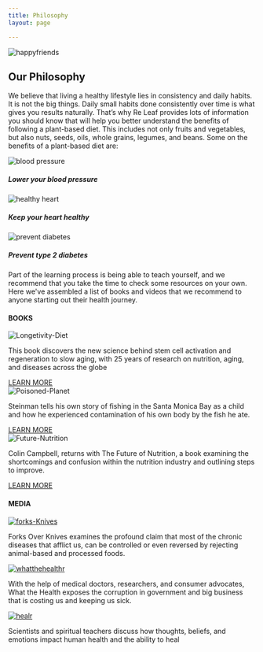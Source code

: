 ```yaml
---
title: Philosophy
layout: page

---
```


<!-- Our Philosophy intro -->

<section class="a_intro">
 <div class="a_c50">
 <img src="/images/banner.jpg"  alt="happyfriends">
 </div>
  <div class="a_c50">
  <h1>Our Philosophy</h1>
  <p>We believe that living a healthy lifestyle lies in consistency and daily habits. It is not the big things. Daily small habits done consistently over time is what gives you results 
  naturally. That’s why Re Leaf provides lots of information you should know that will 
  help you better understand the benefits of following a plant-based diet. This includes
  not only fruits and vegetables, but also nuts, seeds, oils, whole grains, legumes, and 
  beans. Some on the benefits of a plant-based diet are:</p> 
  </div>
 </section>

 
  <section class="p_description">
   <div class="a_icons">
    <div class="pressure a_icons_icon">
            <div class="a_imagery"> <img src="/images/pressure.svg" alt="blood pressure"> </div>
            <h5><b>Lower your blood pressure </b></h5>
     </div>

   <div class="heart a_icons_icon">
            <div class="a_imagery"> <img src="/images/heart.svg" alt="healthy heart"> </div>
            <h5><b>Keep your heart healthy </b> </h5>
   </div>

   <div class="diabetes a_icons_icon">
            <div class="a_imagery"><img src="/images/diabetes.svg" alt="prevent diabetes"> </div>
            <h5> <b> Prevent type 2 diabetes </b></h5> 
    </div>

   </div>
  
   <div class= "resourcesintro">
      <p> Part of the learning process is being able to teach yourself, and we recommend that you take the time to check some resources on your own. Here we've assembled a list of books and videos that we recommend to anyone starting out their health journey.</p>
   </div>
  
  </section>
 

<!-- BOOKS -->
<section class= "books">
 <div class= "text-center">
 <h4> BOOKS </h4>
 </div>
 <div class = "description">
 <div class="longetivity description-item"> <div class= "a_imagery"> <img src="/images/Longetivity.png" alt="Longetivity-Diet"> </div> <p>This book discovers the new science behind stem cell activation and regeneration to slow aging, with 25 years of research on nutrition, aging, and diseases across the globe</p>
 <a href="https://www.valterlongo.com/the-longevity-diet/" target="-blank" class="btn">LEARN MORE</a>
 </div>

  <div class="planet description-item"> <div class= "a_imagery"> <img src="/images/planet.png" alt="Poisoned-Planet"> </div> <p>Steinman tells his own story of fishing in the Santa Monica Bay as a child and how he experienced contamination of his own body by the fish he ate.</p>
  <a href="https://www.amazon.com/Diet-Poisoned-Planet-Twenty-first-Century/dp/1560259221" target="-blank" class="btn">LEARN MORE</a>
  </div>

 <div class="future description-item"> <div class= "a_imagery"> <img src="/images/future.png" alt="Future-Nutrition"> </div> <p>Colin Campbell, returns with The Future of Nutrition, a book examining the shortcomings and confusion within the nutrition industry and outlining steps to improve.</p>
<a href="https://www.amazon.com/Future-Nutrition-Insiders-Science-Getting/dp/1950665704" target="-blank" class="btn">LEARN MORE</a> 
 </div>
 </div>
 </section>

<!-- media -->
  <section class="media">

  <div class="text-center">
      <h4> MEDIA </h4>
    </div>
    <div class="description">
      <div class="forks-knives description-item"> <a href="https://youtu.be/mZGs0XsS_lI" target="-blank"><img
            src="/images/Forksandknives.png" alt="forks-Knives"> </a>
        <p>Forks Over Knives examines the profound claim that most of the chronic diseases that afflict us, can be controlled or even reversed by rejecting animal-based and processed foods.</p>
      </div>
      <div class="whatthehealth description-item"> <a href="https://vimeo.com/ondemand/whatthehealth" target="-blank"> <img
            src="/images/whatthehealth.png" alt="whatthehealthr"> </a>
        <p>With the help of medical doctors, researchers, and consumer advocates, What the Health exposes the corruption in government and big business that is costing us and keeping us sick.</p>
      </div>


  <div class="heal description-item"> <a href="https://www.imdb.com/video/vi1534834969?playlistId=tt5239942&ref_=tt_ov_vi"
          target="-blank"> <img src="/images/heal.png" alt="healr"> </a>
        <p>Scientists and spiritual teachers discuss how thoughts, beliefs, and emotions impact human health and the ability to heal</p>
      </div>
    </div>

  </section>

  





